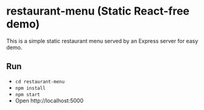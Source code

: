 # restaurant-menu (Static React-free demo)

This is a simple static restaurant menu served by an Express server for easy demo.

## Run
- `cd restaurant-menu`
- `npm install`
- `npm start`
- Open http://localhost:5000

